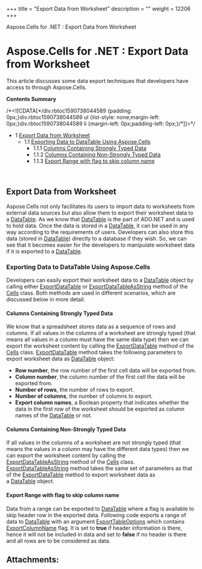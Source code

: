 +++
title = "Export Data from Worksheet" 
description = "" 
weight = 12206 
+++

Aspose.Cells for .NET : Export Data from Worksheet  

# Aspose.Cells for .NET : Export Data from Worksheet


This article discusses some data export techniques that developers have access to through Aspose.Cells.

**Contents Summary**

/\*<!\[CDATA\[\*/div.rbtoc1590738044589 {padding: 0px;}div.rbtoc1590738044589 ul {list-style: none;margin-left: 0px;}div.rbtoc1590738044589 li {margin-left: 0px;padding-left: 0px;}/\*\]\]>\*/

*   1 [Export Data from Worksheet](#ExportDatafromWorksheet-ExportDatafromWorksheet)
    *   1.1 [Exporting Data to DataTable Using Aspose.Cells](#ExportDatafromWorksheet-ExportingDatatoDataTableUsingAspose.Cells)
        *   1.1.1 [Columns Containing Strongly Typed Data](#ExportDatafromWorksheet-ColumnsContainingStronglyTypedData)
        *   1.1.2 [Columns Containing Non-Strongly Typed Data](#ExportDatafromWorksheet-ColumnsContainingNon-StronglyTypedData)
        *   1.1.3 [Export Range with flag to skip column name](#ExportDatafromWorksheet-ExportRangewithflagtoskipcolumnname)

 

## Export Data from Worksheet

Aspose.Cells not only facilitates its users to import data to worksheets from external data sources but also allow them to export their worksheet data to a [DataTable](https://docs.microsoft.com/en-gb/dotnet/api/system.data.datatable?view=netframework-4.8). As we know that [DataTable](https://docs.microsoft.com/en-gb/dotnet/api/system.data.datatable?view=netframework-4.8) is the part of ADO.NET and is used to hold data. Once the data is stored in a [DataTable](https://docs.microsoft.com/en-gb/dotnet/api/system.data.datatable?view=netframework-4.8), it can be used in any way according to the requirements of users. Developers can also store this data (stored in [DataTable](https://docs.microsoft.com/en-gb/dotnet/api/system.data.datatable?view=netframework-4.8)) directly to a database if they wish. So, we can see that it becomes easier for the developers to manipulate worksheet data if it is exported to a [DataTable](https://docs.microsoft.com/en-gb/dotnet/api/system.data.datatable?view=netframework-4.8).

### Exporting Data to DataTable Using Aspose.Cells

Developers can easily export their worksheet data to a [DataTable](https://docs.microsoft.com/en-gb/dotnet/api/system.data.datatable?view=netframework-4.8) object by calling either [ExportDataTable](https://apireference.aspose.com/net/cells/aspose.cells/cells/methods/exportdatatable/index) or [ExportDataTableAsString](https://apireference.aspose.com/net/cells/aspose.cells/cells/methods/exportdatatableasstring/index) method of the [Cells](https://apireference.aspose.com/net/cells/aspose.cells/cells) class. Both methods are used in different scenarios, which are discussed below in more detail.

#### Columns Containing Strongly Typed Data

We know that a spreadsheet stores data as a sequence of rows and columns. If all values in the columns of a worksheet are strongly typed (that means all values in a column must have the same data type) then we can export the worksheet content by calling the [ExportDataTable](https://apireference.aspose.com/net/cells/aspose.cells/cells/methods/exportdatatable/index) method of the [Cells](https://apireference.aspose.com/net/cells/aspose.cells/cells) class. [ExportDataTable](https://apireference.aspose.com/net/cells/aspose.cells/cells/methods/exportdatatable/index) method takes the following parameters to export worksheet data as [DataTable](https://docs.microsoft.com/en-gb/dotnet/api/system.data.datatable?view=netframework-4.8) object:

*   **Row number**, the row number of the first cell data will be exported from.
*   **Column number**, the column number of the first cell the data will be exported from.
*   **Number of rows**, the number of rows to export.
*   **Number of columns**, the number of columns to export.
*   **Export column names**, a Boolean property that indicates whether the data in the first row of the worksheet should be exported as column names of the [DataTable](https://docs.microsoft.com/en-gb/dotnet/api/system.data.datatable?view=netframework-4.8) or not.

#### Columns Containing Non-Strongly Typed Data

If all values in the columns of a worksheet are not strongly typed (that means the values in a column may have the different data types) then we can export the worksheet content by calling the [ExportDataTableAsString](https://apireference.aspose.com/net/cells/aspose.cells/cells/methods/exportdatatableasstring/index) method of the [Cells](https://apireference.aspose.com/net/cells/aspose.cells/cells) class. [ExportDataTableAsString](https://apireference.aspose.com/net/cells/aspose.cells/cells/methods/exportdatatableasstring/index) method takes the same set of parameters as that of the [ExportDataTable](https://apireference.aspose.com/net/cells/aspose.cells/cells/methods/exportdatatable/index) method to export worksheet data as a [DataTable](https://docs.microsoft.com/en-gb/dotnet/api/system.data.datatable?view=netframework-4.8) object.

#### Export Range with flag to skip column name

Data from a range can be exported to [DataTable](https://docs.microsoft.com/en-gb/dotnet/api/system.data.datatable?view=netframework-4.8) where a flag is available to skip header row in the exported data. Following code exports a range of data to [DataTable](https://docs.microsoft.com/en-gb/dotnet/api/system.data.datatable?view=netframework-4.8) with an argument [ExportTableOptions](https://apireference.aspose.com/net/cells/aspose.cells/exporttableoptions) which contains [ExportColumnName](https://apireference.aspose.com/net/cells/aspose.cells/exporttableoptions/properties/exportcolumnname) flag. It is set to **true** if header information is there, hence it will not be included in data and set to **false** if no header is there and all rows are to be considered as data.

## Attachments:


